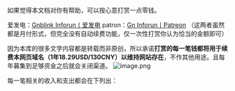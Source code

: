   

如果觉得本文档对你有帮助，可以按心意打赏一点零钱。

爱发电：[Gnblink Inforun丨爱发电](https://afdian.net/a/Inforun)
patron：[Gn Inforun丨Patreon](https://patreon.com/GnInforun?utm_medium=clipboard_copy&utm_source=copyLink&utm_campaign=creatorshare_creator&utm_content=join_link)
（这两者虽然都是月付形式，但完全没有自动续费功能，仅一次性打赏你认为恰当的金额即可）

因为本库的很多文字内容都是转载而非原创，所以承诺**打赏的每一笔钱都将用于续费本网页域名（1年18.29USD/130CNY）以维持网站存在**，不作其他用途。且每年募集到足够资金之后就会关闭渠道。
![image.png](https://picture-guan.oss-cn-hangzhou.aliyuncs.com/20240123163557.png)

每一笔相关的收入和支出都会在下列出：